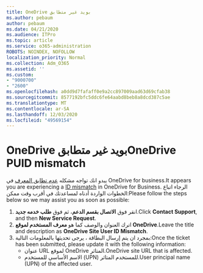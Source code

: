 ```yaml
---
title: OneDrive بويد غير متطابق
ms.author: pebaum
author: pebaum
ms.date: 04/21/2020
ms.audience: ITPro
ms.topic: article
ms.service: o365-administration
ROBOTS: NOINDEX, NOFOLLOW
localization_priority: Normal
ms.collection: Adm_O365
ms.assetid: ''
ms.custom:
- "9000700"
- "2600"
ms.openlocfilehash: a0dd9d7fafaff0e9a2cc897009aad63d69cfab38
ms.sourcegitcommit: 8577192bfc5ddc6fe64aabd8beb8a8dcd387c5ae
ms.translationtype: MT
ms.contentlocale: ar-SA
ms.lasthandoff: 12/03/2020
ms.locfileid: "49569154"
---
```

# <a name="onedrive-puid-mismatch"></a><span data-ttu-id="6c315-102">OneDrive بويد غير متطابق</span><span class="sxs-lookup"><span data-stu-id="6c315-102">OneDrive PUID mismatch</span></span>

<span data-ttu-id="6c315-103">يبدو انك تواجه مشكله [عدم تطابق المعرف](https://docs.microsoft.com/sharepoint/troubleshoot/administration/access-denied-or-need-permission-error-sharepoint-online-or-onedrive-for-business#when-accessing-a-onedrive-site) في OneDrive for business.</span><span class="sxs-lookup"><span data-stu-id="6c315-103">It appears you are experiencing a [ID mismatch](https://docs.microsoft.com/sharepoint/troubleshoot/administration/access-denied-or-need-permission-error-sharepoint-online-or-onedrive-for-business#when-accessing-a-onedrive-site) in OneDrive for Business.</span></span> <span data-ttu-id="6c315-104">الرجاء اتباع الخطوات الواردة أدناه لمساعدتك في أقرب وقت ممكن:</span><span class="sxs-lookup"><span data-stu-id="6c315-104">Please follow the steps below so we may assist you as soon as possible:</span></span>

1. <span data-ttu-id="6c315-105">انقر فوق  **الاتصال بقسم الدعم**، ثم فوق  **طلب خدمه جديد**.</span><span class="sxs-lookup"><span data-stu-id="6c315-105">Click  **Contact Support**, and then  **New Service Request**.</span></span>
2. <span data-ttu-id="6c315-106">اترك العنوان والوصف كما هو  **معرف المستخدم لموقع OneDrive**.</span><span class="sxs-lookup"><span data-stu-id="6c315-106">Leave the title and description as  **OneDrive Site User ID Mismatch**.</span></span>
3. <span data-ttu-id="6c315-107">بمجرد ان يتم إرسال البطاقة ، يرجى تحديثها بالمعلومات التالية:</span><span class="sxs-lookup"><span data-stu-id="6c315-107">Once the ticket has been submitted, please update it with the following information:</span></span>
    - <span data-ttu-id="6c315-108">عنوان URL لموقع OneDrive المتاثر.</span><span class="sxs-lookup"><span data-stu-id="6c315-108">OneDrive site URL that is affected.</span></span>
    - <span data-ttu-id="6c315-109">الاسم الأساسي للمستخدم (UPN) للمستخدم المتاثر.</span><span class="sxs-lookup"><span data-stu-id="6c315-109">User principal name (UPN) of the affected user.</span></span>
